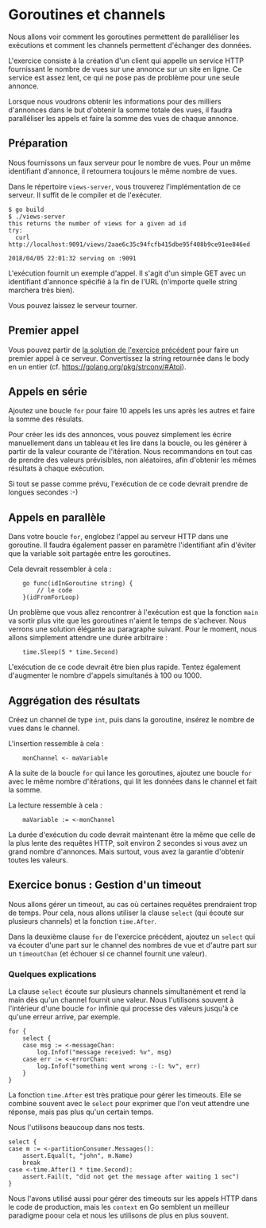 # Goroutines et channels

Nous allons voir comment les goroutines permettent de paralléliser les exécutions et comment les channels permettent d'échanger des données.

L'exercice consiste à la création d'un client qui appelle un service HTTP fournissant le nombre de vues sur une annonce sur un site en ligne.
Ce service est assez lent, ce qui ne pose pas de problème pour une seule annonce.

Lorsque nous voudrons obtenir les informations pour des milliers d'annonces dans le but d'obtenir la somme totale des vues, il faudra paralléliser les appels et faire la somme des vues de chaque annonce.

## Préparation

Nous fournissons un faux serveur pour le nombre de vues. Pour un même identifiant d'annonce, il retournera toujours le même nombre de vues.

Dans le répertoire `views-server`, vous trouverez l'implémentation de ce serveur. Il suffit de le compiler et de l'exécuter.

```
$ go build
$ ./views-server
this returns the number of views for a given ad id
try:
  curl http://localhost:9091/views/2aae6c35c94fcfb415dbe95f408b9ce91ee846ed

2018/04/05 22:01:32 serving on :9091
```

L'exécution fournit un exemple d'appel. Il s'agit d'un simple GET avec un identifiant d'annonce spécifié à la fin de l'URL (n'importe quelle string marchera très bien).

Vous pouvez laissez le serveur tourner.

## Premier appel

Vous pouvez partir de [la solution de l'exercice précédent](../3_appel_http/solutions) pour faire un premier appel à ce serveur.
Convertissez la string retournée dans le body en un entier (cf. https://golang.org/pkg/strconv/#Atoi).

## Appels en série

Ajoutez une boucle `for` pour faire 10 appels les uns après les autres et faire la somme des résulats.

Pour créer les ids des annonces, vous pouvez simplement les écrire manuellement dans un tableau et les lire dans la boucle, ou les générer à partir de la valeur courante de l'itération. Nous recommandons en tout cas de prendre des valeurs prévisibles, non aléatoires, afin d'obtenir les mêmes résultats à chaque exécution.

Si tout se passe comme prévu, l'exécution de ce code devrait prendre de longues secondes :-)

## Appels en parallèle

Dans votre boucle `for`, englobez l'appel au serveur HTTP dans une goroutine. Il faudra également passer en paramètre l'identifiant afin d'éviter que la variable soit partagée entre les goroutines.

Cela devrait ressembler à cela :

```
	go func(idInGoroutine string) {
		// le code
	}(idFromForLoop)
```

Un problème que vous allez rencontrer à l'exécution est que la fonction `main` va sortir plus vite que les goroutines n'aient le temps de s'achever.
Nous verrons une solution élégante au paragraphe suivant. Pour le moment, nous allons simplement attendre une durée arbitraire :

```
	time.Sleep(5 * time.Second)
```

L'exécution de ce code devrait être bien plus rapide. Tentez également d'augmenter le nombre d'appels simultanés à 100 ou 1000.

## Aggrégation des résultats

Créez un channel de type `int`, puis dans la goroutine, insérez le nombre de vues dans le channel.

L'insertion ressemble à cela :
```
	monChannel <- maVariable
```

A la suite de la boucle `for` qui lance les goroutines, ajoutez une boucle `for` avec le même nombre d'itérations, qui lit les données dans le channel et fait la somme.

La lecture ressemble à cela :
```
	maVariable := <-monChannel
```

La durée d'exécution du code devrait maintenant être la même que celle de la plus lente des requêtes HTTP, soit environ 2 secondes si vous avez un grand nombre d'annonces.
Mais surtout, vous avez la garantie d'obtenir toutes les valeurs.

## Exercice bonus : Gestion d'un timeout

Nous allons gérer un timeout, au cas où certaines requêtes prendraient trop de temps. Pour cela, nous allons utiliser la clause `select` (qui écoute sur plusieurs channels) et la fonction `time.After`.

Dans la deuxième clause `for` de l'exercice précédent, ajoutez un `select` qui va écouter d'une part sur le channel des nombres de vue et d'autre part sur un `timeoutChan` (et échouer si ce channel fournit une valeur).

### Quelques explications

La clause `select` écoute sur plusieurs channels simultanément et rend la main dès qu'un channel fournit une valeur. Nous l'utilisons souvent à l'intérieur d'une boucle `for` infinie qui processe des valeurs jusqu'à ce qu'une erreur arrive, par exemple.

```
for {
	select {
	case msg := <-messageChan:
		log.Infof("message received: %v", msg)
	case err := <-errorChan:
		log.Infof("something went wrong :-(: %v", err)
	}
}
```

La fonction `time.After` est très pratique pour gérer les timeouts. Elle se combine souvent avec le `select` pour exprimer que l'on veut attendre une réponse, mais pas plus qu'un certain temps.

Nous l'utilisons beaucoup dans nos tests.
```
select {
case m := <-partitionConsumer.Messages():
	assert.Equal(t, "john", m.Name)
	break
case <-time.After(1 * time.Second):
	assert.Fail(t, "did not get the message after waiting 1 sec")
}
```

Nous l'avons utilisé aussi pour gérer des timeouts sur les appels HTTP dans le code de production, mais les `context` en Go semblent un meilleur paradigme poour cela et nous les utilisons de plus en plus souvent.
